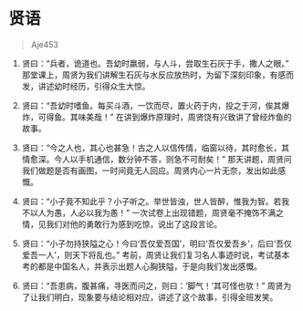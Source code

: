 # 贤语

> Aje453

1. 贤曰：“兵者，诡道也。吾幼时羸弱，与人斗，尝取生石灰于手，撒人之眼。”
   那堂课上，周贤为我们讲解生石灰与水反应放热时，为留下深刻印象，有感而发，讲述幼时经历，引得众生大惊。

2. 贤曰：“吾幼时嗜鱼。每买斗酒，一饮而尽，置火药于内，投之于河，俟其爆炸，可得鱼。其味美哉！”
   在讲到爆炸原理时，周贤饶有兴致讲了曾经炸鱼的故事。

3. 贤曰：“今之人也，其心也甚急！古之人以信传情，临窗以待，其时愈长，其情愈深。今人以手机通信，数分钟不答，则急不可耐矣！”
   那天讲题，周贤问我们做题是否有画图，一时间竟无人回应。周贤内心一片无奈，发出如此感慨。

4. 贤曰：“小子竟不知此乎？小子听之。举世皆浊，世人皆醉，惟我为智。若我不以人为愚，人必以我为愚！”
   一次试卷上出现错题，周贤毫不掩饰不满之情，见我们对他的勇敢行为感到吃惊，说出了这段言论。

5. 贤曰：“小子勿持狭隘之心！今曰‘吾仅爱吾国’，明曰‘吾仅爱吾乡’，后曰‘吾仅爱吾一人’，则天下将乱也。”
   考前，周贤让我们复习名人事迹时说，考试基本考的都是中国名人，并表示出题人心胸狭隘，于是向我们发出感慨。

6. 贤曰：“吾患病，腹甚痛，寻医而问之，则曰：‘脚气！’其可怪也欤！”
   周贤为了让我们明白，现象要与结论相对应，讲述了这个故事，引得全班发笑。
